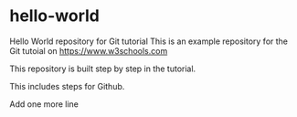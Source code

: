 # hello-world
Hello World repository for Git tutorial
This is an example repository for the Git tutoial on https://www.w3schools.com

This repository is built step by step in the tutorial.

This includes steps for Github.

Add one more line
